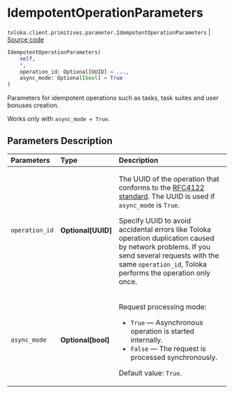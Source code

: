 # IdempotentOperationParameters
`toloka.client.primitives.parameter.IdempotentOperationParameters` | [Source code](https://github.com/Toloka/toloka-kit/blob/v1.2.2/src/client/primitives/parameter.py#L16)

```python
IdempotentOperationParameters(
    self,
    *,
    operation_id: Optional[UUID] = ...,
    async_mode: Optional[bool] = True
)
```

Parameters for idempotent operations such as tasks, task suites and user bonuses creation.


Works only with `async_mode = True`.

## Parameters Description

| Parameters | Type | Description |
| :----------| :----| :-----------|
`operation_id`|**Optional\[UUID\]**|<p>The UUID of the operation that conforms to the [RFC4122 standard](https://tools.ietf.org/html/rfc4122). The UUID is used if `async_mode` is `True`.</p> <p>Specify UUID to avoid accidental errors like Toloka operation duplication caused by network problems. If you send several requests with the same `operation_id`, Toloka performs the operation only once.</p>
`async_mode`|**Optional\[bool\]**|<p>Request processing mode:</p> <ul> <li>`True` — Asynchronous operation is started internally.</li> <li>`False` — The request is processed synchronously.</li> </ul> <p></p><p>Default value: `True`.</p>
